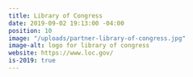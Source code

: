 ```yaml
---
title: Library of Congress
date: 2019-09-02 19:13:00 -04:00
position: 10
image: "/uploads/partner-library-of-congress.jpg"
image-alt: logo for library of congress
website: https://www.loc.gov/
is-2019: true
---
```


